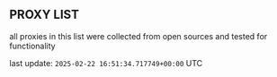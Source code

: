 ## PROXY LIST

all proxies in this list were collected from open sources and tested for functionality

last update: `2025-02-22 16:51:34.717749+00:00` UTC